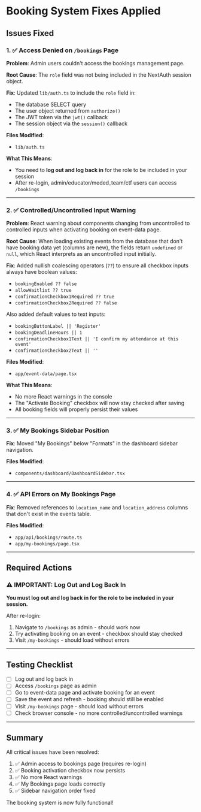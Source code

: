# Booking System Fixes Applied

## Issues Fixed

### 1. ✅ Access Denied on `/bookings` Page
**Problem**: Admin users couldn't access the bookings management page.

**Root Cause**: The `role` field was not being included in the NextAuth session object.

**Fix**: Updated `lib/auth.ts` to include the `role` field in:
- The database SELECT query
- The user object returned from `authorize()`
- The JWT token via the `jwt()` callback
- The session object via the `session()` callback

**Files Modified**:
- `lib/auth.ts`

**What This Means**: 
- You need to **log out and log back in** for the role to be included in your session
- After re-login, admin/educator/meded_team/ctf users can access `/bookings`

---

### 2. ✅ Controlled/Uncontrolled Input Warning
**Problem**: React warning about components changing from uncontrolled to controlled inputs when activating booking on event-data page.

**Root Cause**: When loading existing events from the database that don't have booking data yet (columns are new), the fields return `undefined` or `null`, which React interprets as an uncontrolled input initially.

**Fix**: Added nullish coalescing operators (`??`) to ensure all checkbox inputs always have boolean values:
- `bookingEnabled ?? false`
- `allowWaitlist ?? true`
- `confirmationCheckbox1Required ?? true`
- `confirmationCheckbox2Required ?? false`

Also added default values to text inputs:
- `bookingButtonLabel || 'Register'`
- `bookingDeadlineHours || 1`
- `confirmationCheckbox1Text || 'I confirm my attendance at this event'`
- `confirmationCheckbox2Text || ''`

**Files Modified**:
- `app/event-data/page.tsx`

**What This Means**:
- No more React warnings in the console
- The "Activate Booking" checkbox will now stay checked after saving
- All booking fields will properly persist their values

---

### 3. ✅ My Bookings Sidebar Position
**Fix**: Moved "My Bookings" below "Formats" in the dashboard sidebar navigation.

**Files Modified**:
- `components/dashboard/DashboardSidebar.tsx`

---

### 4. ✅ API Errors on My Bookings Page
**Fix**: Removed references to `location_name` and `location_address` columns that don't exist in the events table.

**Files Modified**:
- `app/api/bookings/route.ts`
- `app/my-bookings/page.tsx`

---

## Required Actions

### ⚠️ IMPORTANT: Log Out and Log Back In
**You must log out and log back in for the role to be included in your session.**

After re-login:
1. Navigate to `/bookings` as admin - should work now
2. Try activating booking on an event - checkbox should stay checked
3. Visit `/my-bookings` - should load without errors

---

## Testing Checklist

- [ ] Log out and log back in
- [ ] Access `/bookings` page as admin
- [ ] Go to event-data page and activate booking for an event
- [ ] Save the event and refresh - booking should still be enabled
- [ ] Visit `/my-bookings` page - should load without errors
- [ ] Check browser console - no more controlled/uncontrolled warnings

---

## Summary

All critical issues have been resolved:
1. ✅ Admin access to bookings page (requires re-login)
2. ✅ Booking activation checkbox now persists
3. ✅ No more React warnings
4. ✅ My Bookings page loads correctly
5. ✅ Sidebar navigation order fixed

The booking system is now fully functional!

